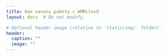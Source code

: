```yaml
---
title: Как начать работу с AMRcloud
layout: docs  # Do not modify.

# Optional header image (relative to `static/img/` folder).
header:
  caption: ""
  image: ""
---
```


